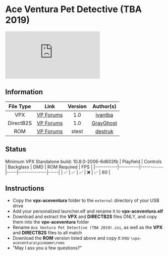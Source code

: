 # Ace Ventura Pet Detective (TBA 2019)

![Table Preview](https://www.vpforums.org/index.php?s=fdac1e9482a7d4c7a920e6b655fb63c2&app=downloads&module=display&section=screenshot&record=70754&id=14343&full=1)

## Information
| File Type | Link | Version | Author(s) | 
|:---------:|:----:|:-------:|:---------:|
| VPX | [VP Forums](https://www.vpforums.org/index.php?app=downloads&showfile=14343) | 1.0 | [ivantba](https://www.vpforums.org/index.php?showuser=123858) |
| DirectB2S | [VP Forums](https://www.vpforums.org/index.php?app=downloads&showfile=14416) | 1.0 | [GrayGhost](https://www.vpforums.org/index.php?showuser=92399) |
| ROM | [VP Forums](https://www.vpforums.org/index.php?app=downloads&showfile=575) | stest | [destruk](https://www.vpforums.org/index.php?showuser=5) |

## Status 
Minimum VPX Standalone build: 10.8.0-2006-6d603fb
| Playfield | Controls | Backglass | DMD | ROM Required | FPS | 
|-----------|----------|-----------|-----|--------------|-----|
| :white_check_mark: | :white_check_mark: | :white_check_mark: | :x: | :white_check_mark: | 60 |

## Instructions
- Copy the **vpx-aceventura** folder to the `external` directory of your USB drive
- Add your personalized launcher.elf and rename it to **vpx-aceventura.elf**
- Download and extract the **VPX** and **DIRECTB2S** files ONLY, and copy them into the **vpx-aceventura** folder
- Rename `Ace Ventura Pet Detective (TBA 2019).ini`, as well as the **VPX** and **DIRECTB2S** files to all match
- Download the **ROM** version listed above and copy it into `\vpx-aceventura\pinmame\roms`
- "May I ass you a few questions?"